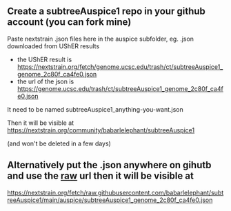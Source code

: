 ##  Create a subtreeAuspice1 repo in your github account (you can fork mine)

Paste nextstrain .json files here in the auspice subfolder, 
eg. .json downloaded from UShER results 

 - the UShER result is https://nextstrain.org/fetch/genome.ucsc.edu/trash/ct/subtreeAuspice1_genome_2c80f_ca4fe0.json
 - the url of the json is https://genome.ucsc.edu/trash/ct/subtreeAuspice1_genome_2c80f_ca4fe0.json
 
It need to be named subtreeAuspice1_anything-you-want.json

Then it will be visible at https://nextstrain.org/community/babarlelephant/subtreeAuspice1

(and won't be deleted in a few days)


## Alternatively put the .json anywhere on gihutb and use the [raw](https://raw.githubusercontent.com/babarlelephant/subtreeAuspice1/main/auspice/subtreeAuspice1_genome_2c80f_ca4fe0.json)  url then it will be visible at

https://nextstrain.org/fetch/raw.githubusercontent.com/babarlelephant/subtreeAuspice1/main/auspice/subtreeAuspice1_genome_2c80f_ca4fe0.json
